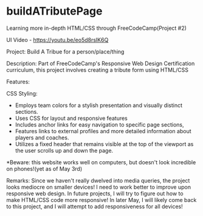 # buildATributePage
Learning more in-depth HTML/CSS through FreeCodeCamp(Project #2)


UI Video - https://youtu.be/eo5d8rsIK6Q

Project: Build A Tribue for a person/place/thing

Description: Part of FreeCodeCamp's Responsive Web Design Certification curriculum, this project involves creating a tribute form using HTML/CSS

Features: 
  
  CSS Styling:
  - Employs team colors for a stylish presentation and visually distinct sections.
  - Uses CSS for layout and responsive features
  - Includes anchor links for easy navigation to specific page sections,
  - Features links to external profiles and more detailed information about players and coaches.
  - Utilizes a fixed header that remains visible at the top of the viewport as the user scrolls up and down the page.

*Beware: this website works well on computers, but doesn't look incredible on phones!(yet as of May 3rd)

Remarks: Since we haven't really dwelved into media queries, the project looks mediocre on smaller devices! I need to work better to improve upon responsive web design. In future projects, I will try to figure out how to make HTML/CSS code more responsive! 
In later May, I will likely come back to this project, and I will attempt to add responsiveness for all devices!
